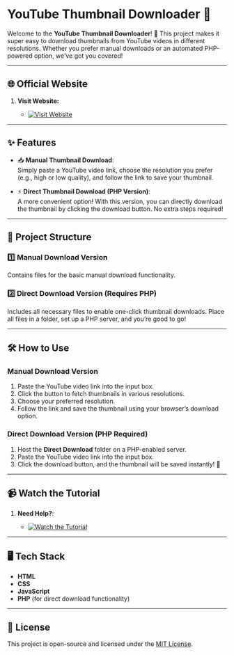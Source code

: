 # YouTube Thumbnail Downloader 🎥

Welcome to the **YouTube Thumbnail Downloader**! 🚀 This project makes it super easy to download thumbnails from YouTube videos in different resolutions. Whether you prefer manual downloads or an automated PHP-powered option, we’ve got you covered!

---

## 🌐 Official Website

1. **Visit Website:**

    - [![Visit Website](https://img.shields.io/badge/Visit-Website-blue?style=for-the-badge)](https://sujon0xff.github.io/yt-thumbel/)

---

## ✨ Features

- 📥 **Manual Thumbnail Download**:  
  Simply paste a YouTube video link, choose the resolution you prefer (e.g., high or low quality), and follow the link to save your thumbnail.

- ⚡ **Direct Thumbnail Download (PHP Version)**:  
  A more convenient option! With this version, you can directly download the thumbnail by clicking the download button. No extra steps required!  

---

## 📂 Project Structure

### 1️⃣ **Manual Download Version**  
Contains files for the basic manual download functionality.  

### 2️⃣ **Direct Download Version (Requires PHP)**  
Includes all necessary files to enable one-click thumbnail downloads. Place all files in a folder, set up a PHP server, and you’re good to go!  

---

## 🛠 How to Use

### Manual Download Version  
1. Paste the YouTube video link into the input box.  
2. Click the button to fetch thumbnails in various resolutions.  
3. Choose your preferred resolution.  
4. Follow the link and save the thumbnail using your browser’s download option.

### Direct Download Version (PHP Required)  
1. Host the **Direct Download** folder on a PHP-enabled server.  
2. Paste the YouTube video link into the input box.  
3. Click the download button, and the thumbnail will be saved instantly! 🎉  

---

## 📹 Watch the Tutorial

1. **Need Help?**:

   - [![Watch the Tutorial](https://img.shields.io/badge/Watch-Tutorial-red?style=for-the-badge&logo=youtube)](https://youtu.be/Ilr_q-KjUSg?si=XgxKXErXVTPmO-gI)

---

## 🖥 Tech Stack

- **HTML**  
- **CSS**  
- **JavaScript**  
- **PHP** (for direct download functionality)
  
---

## 🔗 License

This project is open-source and licensed under the [MIT License](LICENSE).
